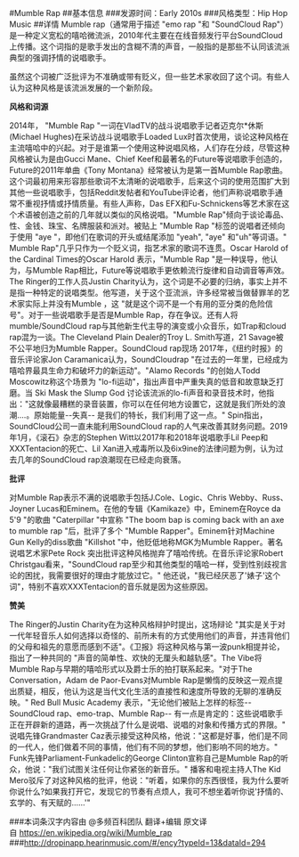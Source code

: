 #Mumble Rap
##基本信息
###发源时间：Early 2010s
###风格类型：Hip Hop Music
##详情
Mumble rap（通常用于描述 "emo rap "和 "SoundCloud
Rap"）是一种定义宽松的嘻哈微流派，2010年代主要在在线音频发行平台SoundCloud上传播。这个词指的是歌手发出的含糊不清的声音，一般指的是那些不认同该流派典型的强调抒情的说唱歌手。



虽然这个词被广泛批评为不准确或带有贬义，但一些艺术家收回了这个词。有些人认为这种风格是该流派发展的一个新阶段。



**风格和词源**

2014年， "Mumble Rap "一词在VladTV的战斗说唱歌手记者迈克尔*休斯(Michael Hughes)在采访战斗说唱歌手Loaded
Lux时首次使用，谈论这种风格在主流嘻哈中的兴起。对于是谁第一个使用这种说唱风格，人们存在分歧，尽管这种风格被认为是由Gucci Mane、Chief
Keef和最著名的Future等说唱歌手创造的，Future的2011年单曲《Tony Montana》经常被认为是第一首Mumble
Rap歌曲。这个词最初用来形容那些歌词不太清晰的说唱歌手，后来这个词的使用范围扩大到其他一些说唱歌手，包括Reddit发帖者和YouTube评论者，他们声称说唱歌手通常不重视抒情或抒情质量。有些人声称，Das
EFX和Fu-Schnickens等艺术家在这个术语被创造之前的几年就以类似的风格说唱。"Mumble
Rap"倾向于谈论毒品、性、金钱、珠宝、名牌服装和派对。被贴上 "Mumble Rap "标签的说唱者还倾向于使用 "aye
"，即他们在歌词的开头或结尾添加 "yeah", "aye" 和"uh"等词语。" Mumble
Rap"几乎只作为一个贬义词，指艺术家的歌词不连贯。Oscar Harold of the Cardinal Times的Oscar Harold
表示，"Mumble Rap "是一种误导，他认为，与Mumble Rap相比，Future等说唱歌手更依赖流行旋律和自动调音等声效。The
Ringer的工作人员Justin
Charity认为，这个词是不必要的归纳，事实上并不是指一种特定的说唱类型。他写道，关于这个亚流派，许多经常被当做替罪羊的艺术家实际上并没有Mumble
，这 "就是这个词不是一个有用的亚分类的危险信号"。对于一些说唱歌手是否是Mumble Rap，存在争议。还有人将mumble/SoundCloud
rap与其他新生代主导的演变或小众音乐，如Trap和cloud rap混为一谈。The Cleveland Plain Dealer的Troy L.
Smith写道，21 Savage被不公平地归为Mumble Rapper。SoundCloud rap现场 2017年，《纽约时报》的音乐评论家Jon
Caramanica认为，SoundCloudrap "在过去的一年里，已经成为嘻哈界最具生命力和破坏力的新运动"。"Alamo Records
"的创始人Todd Moscowitz称这个场景为 "lo-fi运动"，指出声音中严重失真的低音和故意缺乏打磨。当 Ski Mask the Slump
God 讨论该流派的lo-fi声音和录音技术时，他指出："这就像最糟糕的录音装置，你可以在任何地方设置它，这就是我们所处的浪潮....。原始能量--失真--
是我们的特长，我们利用了这一点。" Spin指出，SoundCloud公司一直未能利用SoundCloud
rap的人气来改善其财务问题。2019年1月，《滚石》杂志的Stephen Witt以2017年和2018年说唱歌手Lil
Peep和XXXTentacion的死亡、Lil Xan进入戒毒所以及6ix9ine的法律问题为例，认为过去几年的SoundCloud
rap浪潮现在已经走向衰落。



**批评**

对Mumble Rap表示不满的说唱歌手包括J.Cole、Logic、Chris Webby、Russ、Joyner
Lucas和Eminem。在他的专辑《Kamikaze》中，Eminem在Royce da 5'9 "的歌曲 "Caterpillar "中宣称 "The
boom bap is coming back with an axe to mumble rap "后，批评了多个 "Mumble
Rapper"。Eminem针对Machine Gun Kelly的diss歌曲 "Killshot "中，他贬低地称MGK为Mumble
Rapper。著名说唱艺术家Pete Rock 突出批评这种风格抛弃了嘻哈传统。在音乐评论家Robert Christgau看来，"SoundCloud
rap至少和其他类型的嘻哈一样，受到性别歧视言论的困扰，我需要很好的理由才能放过它。"
他还说，"我已经厌恶了'婊子'这个词"，特别不喜欢XXXTentacion的音乐就是因为这些原因。



**赞美**

The Ringer的Justin Charity在为这种风格辩护时提出，这场辩论
"其实是关于对一代年轻音乐人如何选择以奇怪的、前所未有的方式使用他们的声音，并违背他们的父母和祖先的意愿而感到不适"。《卫报》将这种风格与第一波punk相提并论，指出了一种共同的
"声音的简单性、欢快的无厘头和越轨感"。The Vibe将Mumble Rap与早期的嘻哈形式以及爵士乐的拍打联系起来。"对于The
Conversation，Adam de Paor-Evans对Mumble
Rap是懒惰的反映这一观点提出质疑，相反，他认为这是当代文化生活的直接性和速度所导致的无聊的准确反映。" Red Bull Music Academy
表示，"无论他们被贴上怎样的标签--SoundCloud rap、emo-trap、Mumble Rap--
有一点是肯定的：这些说唱歌手正在开辟新的道路，再一次挑战了什么是说唱、说唱的对象和传播方式的界限。" 说唱先锋Grandmaster
Caz表示接受这种风格，他说："这都是好事，他们是不同的一代人，他们做着不同的事情，他们有不同的梦想，他们影响不同的地方。"
Funk先锋Parliament-Funkadelic的George Clinton宣称自己是Mumble
Rap的听众，他说："我们试图关注任何让你紧张的新音乐。" 播客和电视主持人The Kid
Mero驳斥了对这种风格的批评，他说："听着，如果你的东西很怪，我为什么要听你说什么?如果我打开它，发现它的节奏有点烦人，我可不想坐着听你说'抒情的、玄学的、有天赋的……'"

###本词条汉字内容由 @多频百科团队 翻译+编辑
原文译自 https://en.wikipedia.org/wiki/Mumble_rap
###http://dropinapp.hearinmusic.com/#/ency?typeId=13&dataId=294
